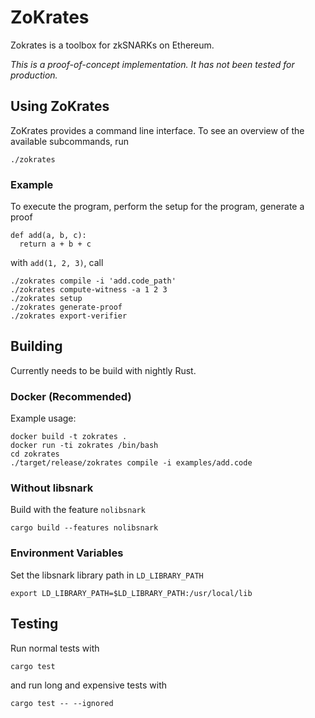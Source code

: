 # ZoKrates

Zokrates is a toolbox for zkSNARKs on Ethereum.

_This is a proof-of-concept implementation. It has not been tested for production._

## Using ZoKrates

ZoKrates provides a command line interface.
To see an overview of the available subcommands, run

```
./zokrates
```

### Example

To execute the program, perform the setup for the program, generate a proof
```
def add(a, b, c):
  return a + b + c
```
with `add(1, 2, 3)`, call
```
./zokrates compile -i 'add.code_path'
./zokrates compute-witness -a 1 2 3
./zokrates setup
./zokrates generate-proof
./zokrates export-verifier
```

## Building

Currently needs to be build with nightly Rust.

### Docker (Recommended)

Example usage:
```
docker build -t zokrates .
docker run -ti zokrates /bin/bash
cd zokrates
./target/release/zokrates compile -i examples/add.code
```

### Without libsnark
Build with the feature `nolibsnark`
```
cargo build --features nolibsnark
```

### Environment Variables
Set the libsnark library path in `LD_LIBRARY_PATH`
```
export LD_LIBRARY_PATH=$LD_LIBRARY_PATH:/usr/local/lib
```

## Testing

Run normal tests with
```
cargo test
```
and run long and expensive tests with
```
cargo test -- --ignored
```
